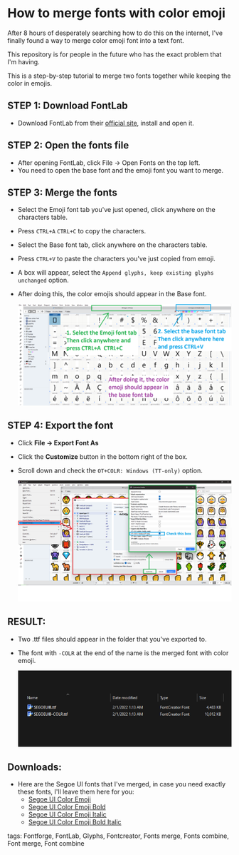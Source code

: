 # How to merge fonts with color emoji

After 8 hours of desperately searching how to do this on the internet, I've finally found a way to merge color emoji font into a text font.

This repository is for people in the future who has the exact problem that I'm having.

This is a step-by-step tutorial to merge two fonts together while keeping the color in emojis.

## STEP 1: Download FontLab
- Download FontLab from their [official site](https://www.fontlab.com/), install and open it.


## STEP 2: Open the fonts file

- After opening FontLab, click File -> Open Fonts on the top left.
- You need to open the base font and the emoji font you want to merge.

## STEP 3: Merge the fonts
- Select the Emoji font tab you've just opened, click anywhere on the characters table.
- Press `CTRL+A` `CTRL+C` to copy the characters.
- Select the Base font tab, click anywhere on the characters table.
- Press `CTRL+V` to paste the characters you've just copied from emoji.
- A box will appear, select the `Append glyphs, keep existing glyphs unchanged` option.
- After doing this, the color emojis should appear in the Base font.

    ![merge](./merge.png)

## STEP 4: Export the font
- Click **File -> Export Font As**
- Click the **Customize** button in the bottom right of the box.
- Scroll down and check the `OT+COLR: Windows (TT-only)` option.

    ![export](./export.png)

## RESULT:
- Two .ttf files should appear in the folder that you've exported to.
- The font with `-COLR` at the end of the name is the merged font with color emoji.

    ![result](./result.png)

## Downloads:
- Here are the Segoe UI fonts that I've merged, in case you need exactly these fonts, I'll leave them here for you:
    - [Segoe UI Color Emoji](./seguiemj.ttf)
    - [Segoe UI Color Emoji Bold](./seguiemj_bold.ttf)
    - [Segoe UI Color Emoji Italic](./seguiemj_italic.ttf)
    - [Segoe UI Color Emoji Bold Italic](./seguiemj_bold_italic.ttf)

tags: Fontforge, FontLab, Glyphs, Fontcreator, Fonts merge, Fonts combine, Font merge, Font combine